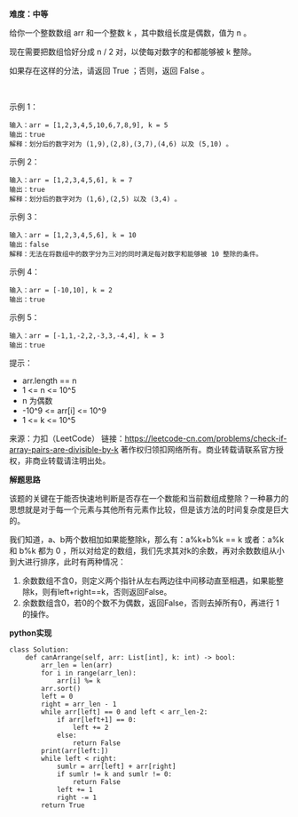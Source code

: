 **难度：中等**   

给你一个整数数组 arr 和一个整数 k ，其中数组长度是偶数，值为 n 。

现在需要把数组恰好分成 n / 2 对，以使每对数字的和都能够被 k 整除。

如果存在这样的分法，请返回 True ；否则，返回 False 。

 

示例 1：
```
输入：arr = [1,2,3,4,5,10,6,7,8,9], k = 5
输出：true
解释：划分后的数字对为 (1,9),(2,8),(3,7),(4,6) 以及 (5,10) 。
```
示例 2：
```
输入：arr = [1,2,3,4,5,6], k = 7
输出：true
解释：划分后的数字对为 (1,6),(2,5) 以及 (3,4) 。
```
示例 3：
```
输入：arr = [1,2,3,4,5,6], k = 10
输出：false
解释：无法在将数组中的数字分为三对的同时满足每对数字和能够被 10 整除的条件。
```
示例 4：
```
输入：arr = [-10,10], k = 2
输出：true
```
示例 5：
```
输入：arr = [-1,1,-2,2,-3,3,-4,4], k = 3
输出：true
```

提示：

- arr.length == n
- 1 <= n <= 10^5
- n 为偶数
- -10^9 <= arr[i] <= 10^9
- 1 <= k <= 10^5

来源：力扣（LeetCode）
链接：https://leetcode-cn.com/problems/check-if-array-pairs-are-divisible-by-k
著作权归领扣网络所有。商业转载请联系官方授权，非商业转载请注明出处。    

**解题思路**   

该题的关键在于能否快速地判断是否存在一个数能和当前数组成整除？一种暴力的思想就是对于每一个元素与其他所有元素作比较，但是该方法的时间复杂度是巨大的。    

我们知道，a、b两个数相加如果能整除k，那么有：a%k+b%k == k 或者：a%k 和 b%k 都为 0 ，所以对给定的数组，我们先求其对k的余数，再对余数数组从小到大进行排序，此时有两种情况：   
1. 余数数组不含0，则定义两个指针从左右两边往中间移动直至相遇，如果能整除k，则有left+right==k，否则返回False。
2. 余数数组含0，若0的个数不为偶数，返回False，否则去掉所有0，再进行 1 的操作。    

**python实现**    
```
class Solution:
    def canArrange(self, arr: List[int], k: int) -> bool:
        arr_len = len(arr)
        for i in range(arr_len):
            arr[i] %= k
        arr.sort()
        left = 0
        right = arr_len - 1
        while arr[left] == 0 and left < arr_len-2:
            if arr[left+1] == 0:
                left += 2
            else:
                return False
        print(arr[left:])
        while left < right:
            sumlr = arr[left] + arr[right]
            if sumlr != k and sumlr != 0:
                return False
            left += 1
            right -= 1
        return True
```